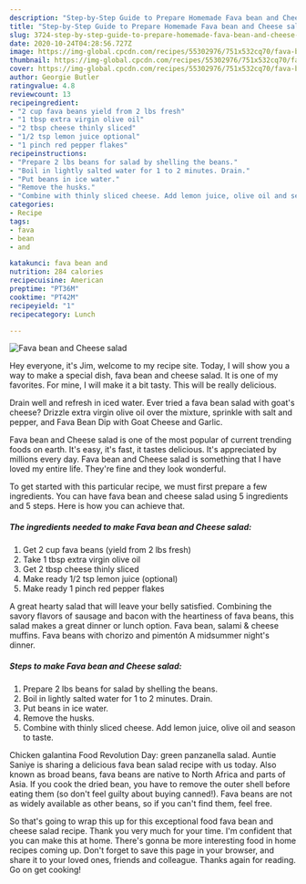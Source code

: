 ```yaml
---
description: "Step-by-Step Guide to Prepare Homemade Fava bean and Cheese salad"
title: "Step-by-Step Guide to Prepare Homemade Fava bean and Cheese salad"
slug: 3724-step-by-step-guide-to-prepare-homemade-fava-bean-and-cheese-salad
date: 2020-10-24T04:28:56.727Z
image: https://img-global.cpcdn.com/recipes/55302976/751x532cq70/fava-bean-and-cheese-salad-recipe-main-photo.jpg
thumbnail: https://img-global.cpcdn.com/recipes/55302976/751x532cq70/fava-bean-and-cheese-salad-recipe-main-photo.jpg
cover: https://img-global.cpcdn.com/recipes/55302976/751x532cq70/fava-bean-and-cheese-salad-recipe-main-photo.jpg
author: Georgie Butler
ratingvalue: 4.8
reviewcount: 13
recipeingredient:
- "2 cup fava beans yield from 2 lbs fresh"
- "1 tbsp extra virgin olive oil"
- "2 tbsp cheese thinly sliced"
- "1/2 tsp lemon juice optional"
- "1 pinch red pepper flakes"
recipeinstructions:
- "Prepare 2 lbs beans for salad by shelling the beans."
- "Boil in lightly salted water for 1 to 2 minutes. Drain."
- "Put beans in ice water."
- "Remove the husks."
- "Combine with thinly sliced cheese. Add lemon juice, olive oil and season to taste."
categories:
- Recipe
tags:
- fava
- bean
- and

katakunci: fava bean and 
nutrition: 284 calories
recipecuisine: American
preptime: "PT36M"
cooktime: "PT42M"
recipeyield: "1"
recipecategory: Lunch

---
```



![Fava bean and Cheese salad](https://img-global.cpcdn.com/recipes/55302976/751x532cq70/fava-bean-and-cheese-salad-recipe-main-photo.jpg)

Hey everyone, it's Jim, welcome to my recipe site. Today, I will show you a way to make a special dish, fava bean and cheese salad. It is one of my favorites. For mine, I will make it a bit tasty. This will be really delicious.

Drain well and refresh in iced water. Ever tried a fava bean salad with goat&#39;s cheese? Drizzle extra virgin olive oil over the mixture, sprinkle with salt and pepper, and Fava Bean Dip with Goat Cheese and Garlic.

Fava bean and Cheese salad is one of the most popular of current trending foods on earth. It's easy, it's fast, it tastes delicious. It's appreciated by millions every day. Fava bean and Cheese salad is something that I have loved my entire life. They're fine and they look wonderful.


To get started with this particular recipe, we must first prepare a few ingredients. You can have fava bean and cheese salad using 5 ingredients and 5 steps. Here is how you can achieve that.

<!--inarticleads1-->

##### The ingredients needed to make Fava bean and Cheese salad:

1. Get 2 cup fava beans (yield from 2 lbs fresh)
1. Take 1 tbsp extra virgin olive oil
1. Get 2 tbsp cheese thinly sliced
1. Make ready 1/2 tsp lemon juice (optional)
1. Make ready 1 pinch red pepper flakes


A great hearty salad that will leave your belly satisfied. Combining the savory flavors of sausage and bacon with the heartiness of fava beans, this salad makes a great dinner or lunch option. Fava bean, salami &amp; cheese muffins. Fava beans with chorizo and pimentón A midsummer night&#39;s dinner. 

<!--inarticleads2-->

##### Steps to make Fava bean and Cheese salad:

1. Prepare 2 lbs beans for salad by shelling the beans.
1. Boil in lightly salted water for 1 to 2 minutes. Drain.
1. Put beans in ice water.
1. Remove the husks.
1. Combine with thinly sliced cheese. Add lemon juice, olive oil and season to taste.


Chicken galantina Food Revolution Day: green panzanella salad. Auntie Saniye is sharing a delicious fava bean salad recipe with us today. Also known as broad beans, fava beans are native to North Africa and parts of Asia. If you cook the dried bean, you have to remove the outer shell before eating them (so don&#39;t feel guilty about buying canned!). Fava beans are not as widely available as other beans, so if you can&#39;t find them, feel free. 

So that's going to wrap this up for this exceptional food fava bean and cheese salad recipe. Thank you very much for your time. I'm confident that you can make this at home. There's gonna be more interesting food in home recipes coming up. Don't forget to save this page in your browser, and share it to your loved ones, friends and colleague. Thanks again for reading. Go on get cooking!
